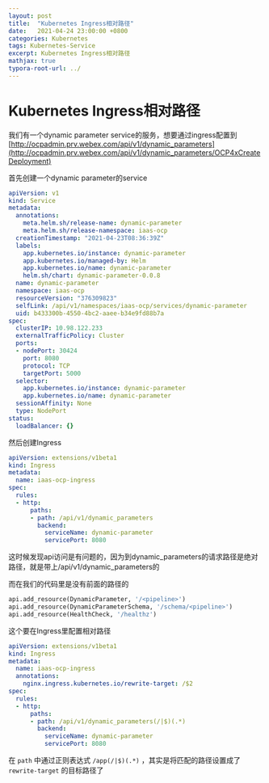 ```yaml
---
layout: post
title:  "Kubernetes Ingress相对路径"
date:   2021-04-24 23:00:00 +0800
categories: Kubernetes
tags: Kubernetes-Service
excerpt: Kubernetes Ingress相对路径
mathjax: true
typora-root-url: ../
---
```


# Kubernetes Ingress相对路径

我们有一个dynamic parameter service的服务，想要通过ingress配置到 [http://ocpadmin.prv.webex.com/api/v1/dynamic_parameters](http://ocpadmin.prv.webex.com/api/v1/dynamic_parameters/OCP4xCreateDeployment)

首先创建一个dynamic parameter的service

```yaml
apiVersion: v1
kind: Service
metadata:
  annotations:
    meta.helm.sh/release-name: dynamic-parameter
    meta.helm.sh/release-namespace: iaas-ocp
  creationTimestamp: "2021-04-23T08:36:39Z"
  labels:
    app.kubernetes.io/instance: dynamic-parameter
    app.kubernetes.io/managed-by: Helm
    app.kubernetes.io/name: dynamic-parameter
    helm.sh/chart: dynamic-parameter-0.0.8
  name: dynamic-parameter
  namespace: iaas-ocp
  resourceVersion: "376309823"
  selfLink: /api/v1/namespaces/iaas-ocp/services/dynamic-parameter
  uid: b433300b-4550-4bc2-aaee-b34e9fd88b7a
spec:
  clusterIP: 10.98.122.233
  externalTrafficPolicy: Cluster
  ports:
  - nodePort: 30424
    port: 8080
    protocol: TCP
    targetPort: 5000
  selector:
    app.kubernetes.io/instance: dynamic-parameter
    app.kubernetes.io/name: dynamic-parameter
  sessionAffinity: None
  type: NodePort
status:
  loadBalancer: {}
```

然后创建Ingress

```yaml
apiVersion: extensions/v1beta1
kind: Ingress
metadata:
  name: iaas-ocp-ingress
spec:
  rules:
  - http:
      paths:
      - path: /api/v1/dynamic_parameters
        backend:
          serviceName: dynamic-parameter
          servicePort: 8080
```

这时候发现api访问是有问题的，因为到dynamic_parameters的请求路径是绝对路径，就是带上/api/v1/dynamic_parameters的

而在我们的代码里是没有前面的路径的

```python
api.add_resource(DynamicParameter, '/<pipeline>')
api.add_resource(DynamicParameterSchema, '/schema/<pipeline>')
api.add_resource(HealthCheck, '/healthz')
```

这个要在Ingress里配置相对路径

```yaml
apiVersion: extensions/v1beta1
kind: Ingress
metadata:
  name: iaas-ocp-ingress
  annotations:
    nginx.ingress.kubernetes.io/rewrite-target: /$2
spec:
  rules:
  - http:
      paths:
      - path: /api/v1/dynamic_parameters(/|$)(.*)
        backend:
          serviceName: dynamic-parameter
          servicePort: 8080
```

在 `path` 中通过正则表达式 `/app(/|$)(.*)` ，其实是将匹配的路径设置成了 `rewrite-target` 的目标路径了

